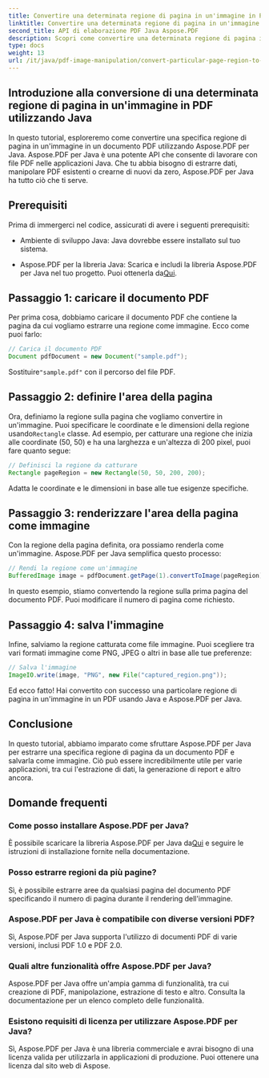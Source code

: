 ```yaml
---
title: Convertire una determinata regione di pagina in un'immagine in PDF utilizzando Java
linktitle: Convertire una determinata regione di pagina in un'immagine in PDF utilizzando Java
second_title: API di elaborazione PDF Java Aspose.PDF
description: Scopri come convertire una determinata regione di pagina in un'immagine in PDF usando Java con una guida passo-passo. Esplora le potenti capacità di Aspose.PDF per Java per la manipolazione di PDF.
type: docs
weight: 13
url: /it/java/pdf-image-manipulation/convert-particular-page-region-to-image-in-pdf-using-java/
---
```


## Introduzione alla conversione di una determinata regione di pagina in un'immagine in PDF utilizzando Java

In questo tutorial, esploreremo come convertire una specifica regione di pagina in un'immagine in un documento PDF utilizzando Aspose.PDF per Java. Aspose.PDF per Java è una potente API che consente di lavorare con file PDF nelle applicazioni Java. Che tu abbia bisogno di estrarre dati, manipolare PDF esistenti o crearne di nuovi da zero, Aspose.PDF per Java ha tutto ciò che ti serve.

## Prerequisiti

Prima di immergerci nel codice, assicurati di avere i seguenti prerequisiti:

- Ambiente di sviluppo Java: Java dovrebbe essere installato sul tuo sistema.

- Aspose.PDF per la libreria Java: Scarica e includi la libreria Aspose.PDF per Java nel tuo progetto. Puoi ottenerla da[Qui](https://releases.aspose.com/pdf/java/).

## Passaggio 1: caricare il documento PDF

Per prima cosa, dobbiamo caricare il documento PDF che contiene la pagina da cui vogliamo estrarre una regione come immagine. Ecco come puoi farlo:

```java
// Carica il documento PDF
Document pdfDocument = new Document("sample.pdf");
```

 Sostituire`"sample.pdf"` con il percorso del file PDF.

## Passaggio 2: definire l'area della pagina

 Ora, definiamo la regione sulla pagina che vogliamo convertire in un'immagine. Puoi specificare le coordinate e le dimensioni della regione usando`Rectangle` classe. Ad esempio, per catturare una regione che inizia alle coordinate (50, 50) e ha una larghezza e un'altezza di 200 pixel, puoi fare quanto segue:

```java
// Definisci la regione da catturare
Rectangle pageRegion = new Rectangle(50, 50, 200, 200);
```

Adatta le coordinate e le dimensioni in base alle tue esigenze specifiche.

## Passaggio 3: renderizzare l'area della pagina come immagine

Con la regione della pagina definita, ora possiamo renderla come un'immagine. Aspose.PDF per Java semplifica questo processo:

```java
// Rendi la regione come un'immagine
BufferedImage image = pdfDocument.getPage(1).convertToImage(pageRegion);
```

In questo esempio, stiamo convertendo la regione sulla prima pagina del documento PDF. Puoi modificare il numero di pagina come richiesto.

## Passaggio 4: salva l'immagine

Infine, salviamo la regione catturata come file immagine. Puoi scegliere tra vari formati immagine come PNG, JPEG o altri in base alle tue preferenze:

```java
// Salva l'immagine
ImageIO.write(image, "PNG", new File("captured_region.png"));
```

Ed ecco fatto! Hai convertito con successo una particolare regione di pagina in un'immagine in un PDF usando Java e Aspose.PDF per Java.

## Conclusione

In questo tutorial, abbiamo imparato come sfruttare Aspose.PDF per Java per estrarre una specifica regione di pagina da un documento PDF e salvarla come immagine. Ciò può essere incredibilmente utile per varie applicazioni, tra cui l'estrazione di dati, la generazione di report e altro ancora.

## Domande frequenti

### Come posso installare Aspose.PDF per Java?

 È possibile scaricare la libreria Aspose.PDF per Java da[Qui](https://releases.aspose.com/pdf/java/) e seguire le istruzioni di installazione fornite nella documentazione.

### Posso estrarre regioni da più pagine?

Sì, è possibile estrarre aree da qualsiasi pagina del documento PDF specificando il numero di pagina durante il rendering dell'immagine.

### Aspose.PDF per Java è compatibile con diverse versioni PDF?

Sì, Aspose.PDF per Java supporta l'utilizzo di documenti PDF di varie versioni, inclusi PDF 1.0 e PDF 2.0.

### Quali altre funzionalità offre Aspose.PDF per Java?

Aspose.PDF per Java offre un'ampia gamma di funzionalità, tra cui creazione di PDF, manipolazione, estrazione di testo e altro. Consulta la documentazione per un elenco completo delle funzionalità.

### Esistono requisiti di licenza per utilizzare Aspose.PDF per Java?

Sì, Aspose.PDF per Java è una libreria commerciale e avrai bisogno di una licenza valida per utilizzarla in applicazioni di produzione. Puoi ottenere una licenza dal sito web di Aspose.